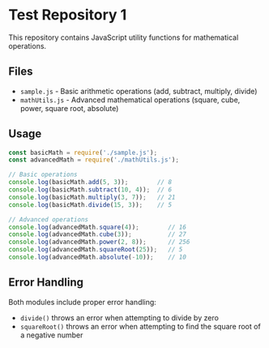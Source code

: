 # Test Repository 1

This repository contains JavaScript utility functions for mathematical operations.

## Files

- `sample.js` - Basic arithmetic operations (add, subtract, multiply, divide)
- `mathUtils.js` - Advanced mathematical operations (square, cube, power, square root, absolute)

## Usage

```javascript
const basicMath = require('./sample.js');
const advancedMath = require('./mathUtils.js');

// Basic operations
console.log(basicMath.add(5, 3));        // 8
console.log(basicMath.subtract(10, 4));  // 6
console.log(basicMath.multiply(3, 7));   // 21
console.log(basicMath.divide(15, 3));    // 5

// Advanced operations
console.log(advancedMath.square(4));        // 16
console.log(advancedMath.cube(3));          // 27
console.log(advancedMath.power(2, 8));      // 256
console.log(advancedMath.squareRoot(25));   // 5
console.log(advancedMath.absolute(-10));    // 10
```

## Error Handling

Both modules include proper error handling:
- `divide()` throws an error when attempting to divide by zero
- `squareRoot()` throws an error when attempting to find the square root of a negative number

